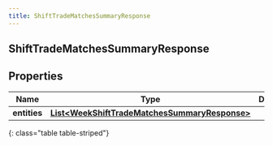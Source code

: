 ```yaml
---
title: ShiftTradeMatchesSummaryResponse
---
```


## ShiftTradeMatchesSummaryResponse

## Properties

| Name         | Type                                                                                                                 | Description | Notes      |
| ------------ | -------------------------------------------------------------------------------------------------------------------- | ----------- | ---------- |
| **entities** | <!----><!---->[**List&lt;WeekShiftTradeMatchesSummaryResponse&gt;**](WeekShiftTradeMatchesSummaryResponse.md)<!----> |             | [optional] |

{: class="table table-striped"}
